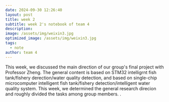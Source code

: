 ```yaml
---
date: 2024-09-30 12:26:40
layout: post
title: week 2
subtitle: week 2's notebook of team 4
description: 
image: /assets/img/weixin3.jpg
optimized_image: /assets/img/weixin3.jpg
tags:
  - note
author: team 4
---
```

This week, we discussed the main direction of our group's final project with Professor Zheng. The general content is based on STM32 intelligrnt fish tank/fishery derection/water quality detection, and based on single-chip microcomputer intelligent fish tank/fishery detection/intelligent water quality system.  This week, we determined the general research direcion and roughly divided the tasks among group members.
.











